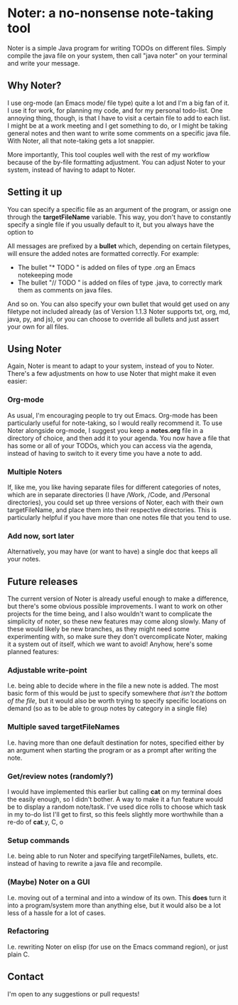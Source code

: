 # Noter: a  no-nonsense note-taking tool

Noter is a simple Java program for writing TODOs on different files. Simply compile the java file on your system, then call "java noter" on your terminal and write your message.

## Why Noter?
I use org-mode (an Emacs mode/ file type) quite a lot and I'm a big fan of it. I use it for work, for planning my code, and for my personal todo-list. One annoying thing, though, is that I have to visit a certain file to add to each list. I might be at a work meeting and I get something to do, or I might be taking general notes and then want to write some comments on a specific java file. With Noter, all that note-taking gets a lot snappier.

More importantly, This tool couples well with the rest of my workflow because of the by-file formatting adjustment. You can adjust Noter to your system, instead of having to adapt to Noter.

## Setting it up
You can specify a specific file as an argument of the program, or assign one through the **targetFileName** variable. This way, you don't have to constantly specify a single file if you usually default to it, but you always have the option to 

All messages are prefixed by a **bullet** which, depending on certain filetypes, will ensure the added notes are formatted correctly. For example:
* The bullet "* TODO " is added on files of type .org an Emacs notekeeping mode
* The bullet "// TODO " is added on files of type .java, to correctly mark them as comments on java files.

And so on. You can also specify your own bullet that would get used on any filetype not included already (as of Version 1.1.3 Noter supports txt, org, md, java, py, and js), or you can choose to override all bullets and just assert your own for all files.

## Using Noter
Again, Noter is meant to adapt to your system, instead of you to Noter. There's a few adjustments on how to use Noter that might make it even easier:

### Org-mode
As usual, I'm encouraging people to try out Emacs. Org-mode has been particularly useful for note-taking, so I would really recommend it. To use Noter alongside org-mode, I suggest you keep a **notes.org** file in a directory of choice, and then add it to your agenda. You now have a file that has some or all of your TODOs, which you can access via the agenda, instead of having to switch to it every time you have a  note to add.

### Multiple Noters
If, like me, you like having separate files for different categories of notes, which are in separate directories (I have /Work, /Code, and /Personal directories), you could set up three versions of Noter, each with their own targetFileName, and place them into their respective directories. This is particularly helpful if you have more than one notes file that you tend to use.

### Add now, sort later
Alternatively, you may have (or want to have) a single doc that keeps all your notes.

## Future releases
The current version of Noter is already useful enough to make a difference, but there's some obvious possible improvements. I want to work on other projects for the time being, and I also wouldn't want to complicate the simplicity of noter, so these new features may come along slowly. Many of these would likely be new branches, as they might need some experimenting with, so make sure they don't overcomplicate Noter, making it a system out of itself, which we want to avoid! Anyhow, here's some planned features:

### Adjustable write-point
I.e. being able to decide where in the file a new note is added. The most basic form of this would be just to specify somewhere *that isn't the bottom of the file*, but it would also be worth trying to specify specific locations on demand (so as to be able to group notes by category in a single file)

### Multiple saved targetFileNames
I.e. having more than one default destination for notes, specified either by an argument when starting the program or as a prompt after writing the note.

### Get/review notes (randomly?)
I would have implemented this earlier but calling **cat** on my terminal does the easily enough, so I didn't bother. A way to make it a fun feature would be to display a random note/task. I've used dice rolls to choose which task in my to-do list I'll get to first, so this feels slightly more worthwhile than a re-do of **cat**.y, C, o

### Setup commands
I.e. being able to run Noter and specifying targetFileNames, bullets, etc. instead of having to rewrite a java file and recompile.

### (Maybe) Noter on a GUI
I.e. moving out of a terminal and into a window of its own. This **does** turn it into a program/system more than anything else, but it would also be a lot less of a hassle for a lot of cases.

### Refactoring
I.e. rewriting Noter on elisp (for use on the Emacs command region), or just plain C.

## Contact
I'm open to any suggestions or pull requests!
